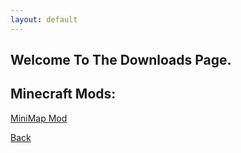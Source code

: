 ```yaml
---
layout: default
---
```


## Welcome To The Downloads Page.
## Minecraft Mods:
[MiniMap Mod](http://chocolateminecraft.com/mods/Xaeros_Minimap_1.13.3_Forge_1.12.jar) 

[Back](./)
